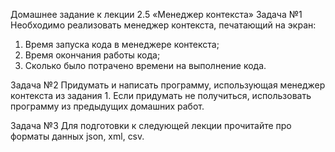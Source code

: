 Домашнее задание к лекции 2.5 «Менеджер контекста»
Задача №1
Необходимо реализовать менеджер контекста, печатающий на экран:

1. Время запуска кода в менеджере контекста;
2. Время окончания работы кода;
3. Сколько было потрачено времени на выполнение кода.


Задача №2
Придумать и написать программу, использующая менеджер контекста из задания 1. Если придумать не получиться, использовать программу из предыдущих домашних работ.

Задача №3
Для подготовки к следующей лекции прочитайте про форматы данных json, xml, csv.
